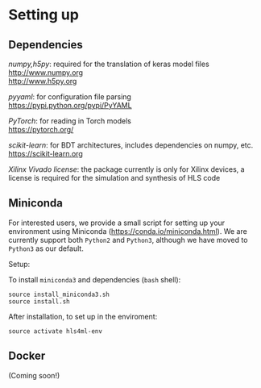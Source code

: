 # Setting up

## Dependencies

_numpy,h5py_: required for the translation of keras model files <br/>
http://www.numpy.org <br/>
http://www.h5py.org <br/>

_pyyaml_: for configuration file parsing <br/>
https://pypi.python.org/pypi/PyYAML <br/>

_PyTorch_: for reading in Torch models <br/>
https://pytorch.org/ <br/>

_scikit-learn_: for BDT architectures, includes dependencies on numpy, etc. <br/>
https://scikit-learn.org <br/>

_Xilinx Vivado license_: the package currently is only for Xilinx devices, a license is required for the simulation and synthesis of HLS code

## Miniconda

For interested users, we provide a small script for setting up your environment using Miniconda (https://conda.io/miniconda.html).  We are currently support both `Python2` and `Python3`, although we have moved to `Python3` as our default.

Setup: 

To install `miniconda3` and dependencies (`bash` shell):
```
source install_miniconda3.sh
source install.sh
```

After installation, to set up in the enviroment:
```
source activate hls4ml-env
```

## Docker

(Coming soon!)
